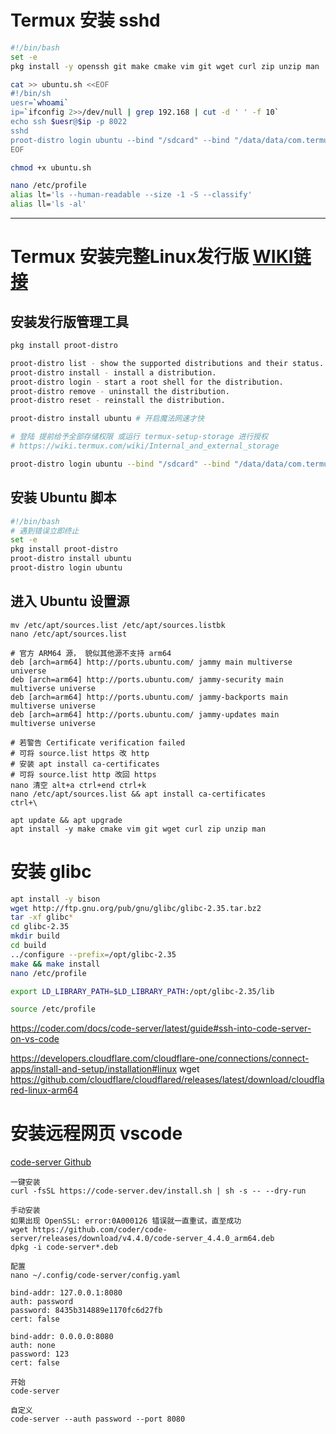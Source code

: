 
# Termux 安装 sshd
```sh
#!/bin/bash
set -e
pkg install -y openssh git make cmake vim git wget curl zip unzip man

cat >> ubuntu.sh <<EOF
#!/bin/sh
uesr=`whoami`
ip=`ifconfig 2>>/dev/null | grep 192.168 | cut -d ' ' -f 10`
echo ssh $uesr@$ip -p 8022
sshd
proot-distro login ubuntu --bind "/sdcard" --bind "/data/data/com.termux/files/home:/root"
EOF

chmod +x ubuntu.sh

nano /etc/profile
alias lt='ls --human-readable --size -1 -S --classify'
alias ll='ls -al'

```

---
# Termux 安装完整Linux发行版 [WIKI链接](https://wiki.termux.com/wiki/PRoot#Installing_Linux_distributions)


## 安装发行版管理工具

```sh
pkg install proot-distro

proot-distro list - show the supported distributions and their status.
proot-distro install - install a distribution.
proot-distro login - start a root shell for the distribution.
proot-distro remove - uninstall the distribution.
proot-distro reset - reinstall the distribution.

proot-distro install ubuntu # 开启魔法网速才快

# 登陆 提前给予全部存储权限 或运行 termux-setup-storage 进行授权
# https://wiki.termux.com/wiki/Internal_and_external_storage

proot-distro login ubuntu --bind "/sdcard" --bind "/data/data/com.termux/files/home:/root"

```

## 安装 Ubuntu 脚本
```sh
#!/bin/bash
# 遇到错误立即终止
set -e
pkg install proot-distro
proot-distro install ubuntu
proot-distro login ubuntu
```

## 进入 Ubuntu 设置源
```
mv /etc/apt/sources.list /etc/apt/sources.listbk
nano /etc/apt/sources.list

# 官方 ARM64 源， 貌似其他源不支持 arm64
deb [arch=arm64] http://ports.ubuntu.com/ jammy main multiverse universe
deb [arch=arm64] http://ports.ubuntu.com/ jammy-security main multiverse universe
deb [arch=arm64] http://ports.ubuntu.com/ jammy-backports main multiverse universe
deb [arch=arm64] http://ports.ubuntu.com/ jammy-updates main multiverse universe

# 若警告 Certificate verification failed
# 可将 source.list https 改 http
# 安装 apt install ca-certificates
# 可将 source.list http 改回 https
nano 清空 alt+a ctrl+end ctrl+k
nano /etc/apt/sources.list && apt install ca-certificates
ctrl+\

apt update && apt upgrade
apt install -y make cmake vim git wget curl zip unzip man
```


# 安装 glibc
```sh
apt install -y bison
wget http://ftp.gnu.org/pub/gnu/glibc/glibc-2.35.tar.bz2
tar -xf glibc*
cd glibc-2.35
mkdir build
cd build
../configure --prefix=/opt/glibc-2.35
make && make install
nano /etc/profile

export LD_LIBRARY_PATH=$LD_LIBRARY_PATH:/opt/glibc-2.35/lib

source /etc/profile
```


https://coder.com/docs/code-server/latest/guide#ssh-into-code-server-on-vs-code

https://developers.cloudflare.com/cloudflare-one/connections/connect-apps/install-and-setup/installation#linux
wget https://github.com/cloudflare/cloudflared/releases/latest/download/cloudflared-linux-arm64

# 安装远程网页 vscode 
[code-server Github](https://github.com/coder/code-server/releases)
```
一键安装
curl -fsSL https://code-server.dev/install.sh | sh -s -- --dry-run

手动安装
如果出现 OpenSSL: error:0A000126 错误就一直重试，直至成功
wget https://github.com/coder/code-server/releases/download/v4.4.0/code-server_4.4.0_arm64.deb
dpkg -i code-server*.deb

配置
nano ~/.config/code-server/config.yaml

bind-addr: 127.0.0.1:8080
auth: password
password: 8435b314889e1170fc6d27fb
cert: false

bind-addr: 0.0.0.0:8080
auth: none
password: 123
cert: false

开始
code-server 

自定义
code-server --auth password --port 8080
```